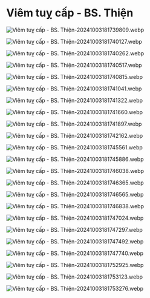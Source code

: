 # Viêm tuỵ cấp - BS. Thiện  
![Viêm tuỵ cấp - BS. Thiện-20241003181739809.webp](./200%20FILES/201%20Image/Vi%C3%AAm%20tu%E1%BB%B5%20c%E1%BA%A5p%20-%20BS.%20Thi%E1%BB%87n-20241003181739809.webp)  
  
![Viêm tuỵ cấp - BS. Thiện-20241003181740127.webp](./200%20FILES/201%20Image/Vi%C3%AAm%20tu%E1%BB%B5%20c%E1%BA%A5p%20-%20BS.%20Thi%E1%BB%87n-20241003181740127.webp)  
  
![Viêm tuỵ cấp - BS. Thiện-20241003181740262.webp](./200%20FILES/201%20Image/Vi%C3%AAm%20tu%E1%BB%B5%20c%E1%BA%A5p%20-%20BS.%20Thi%E1%BB%87n-20241003181740262.webp)  
  
![Viêm tuỵ cấp - BS. Thiện-20241003181740517.webp](./200%20FILES/201%20Image/Vi%C3%AAm%20tu%E1%BB%B5%20c%E1%BA%A5p%20-%20BS.%20Thi%E1%BB%87n-20241003181740517.webp)  
  
![Viêm tuỵ cấp - BS. Thiện-20241003181740815.webp](./200%20FILES/201%20Image/Vi%C3%AAm%20tu%E1%BB%B5%20c%E1%BA%A5p%20-%20BS.%20Thi%E1%BB%87n-20241003181740815.webp)  
  
![Viêm tuỵ cấp - BS. Thiện-20241003181741041.webp](./200%20FILES/201%20Image/Vi%C3%AAm%20tu%E1%BB%B5%20c%E1%BA%A5p%20-%20BS.%20Thi%E1%BB%87n-20241003181741041.webp)  
  
![Viêm tuỵ cấp - BS. Thiện-20241003181741322.webp](./200%20FILES/201%20Image/Vi%C3%AAm%20tu%E1%BB%B5%20c%E1%BA%A5p%20-%20BS.%20Thi%E1%BB%87n-20241003181741322.webp)  
  
![Viêm tuỵ cấp - BS. Thiện-20241003181741660.webp](./200%20FILES/201%20Image/Vi%C3%AAm%20tu%E1%BB%B5%20c%E1%BA%A5p%20-%20BS.%20Thi%E1%BB%87n-20241003181741660.webp)  
  
![Viêm tuỵ cấp - BS. Thiện-20241003181741897.webp](./200%20FILES/201%20Image/Vi%C3%AAm%20tu%E1%BB%B5%20c%E1%BA%A5p%20-%20BS.%20Thi%E1%BB%87n-20241003181741897.webp)  
  
![Viêm tuỵ cấp - BS. Thiện-20241003181742162.webp](./200%20FILES/201%20Image/Vi%C3%AAm%20tu%E1%BB%B5%20c%E1%BA%A5p%20-%20BS.%20Thi%E1%BB%87n-20241003181742162.webp)  
  
![Viêm tuỵ cấp - BS. Thiện-20241003181745561.webp](./200%20FILES/201%20Image/Vi%C3%AAm%20tu%E1%BB%B5%20c%E1%BA%A5p%20-%20BS.%20Thi%E1%BB%87n-20241003181745561.webp)  
  
![Viêm tuỵ cấp - BS. Thiện-20241003181745886.webp](./200%20FILES/201%20Image/Vi%C3%AAm%20tu%E1%BB%B5%20c%E1%BA%A5p%20-%20BS.%20Thi%E1%BB%87n-20241003181745886.webp)  
  
![Viêm tuỵ cấp - BS. Thiện-20241003181746038.webp](./200%20FILES/201%20Image/Vi%C3%AAm%20tu%E1%BB%B5%20c%E1%BA%A5p%20-%20BS.%20Thi%E1%BB%87n-20241003181746038.webp)  
  
![Viêm tuỵ cấp - BS. Thiện-20241003181746365.webp](./200%20FILES/201%20Image/Vi%C3%AAm%20tu%E1%BB%B5%20c%E1%BA%A5p%20-%20BS.%20Thi%E1%BB%87n-20241003181746365.webp)  
  
![Viêm tuỵ cấp - BS. Thiện-20241003181746565.webp](./200%20FILES/201%20Image/Vi%C3%AAm%20tu%E1%BB%B5%20c%E1%BA%A5p%20-%20BS.%20Thi%E1%BB%87n-20241003181746565.webp)  
  
![Viêm tuỵ cấp - BS. Thiện-20241003181746838.webp](./200%20FILES/201%20Image/Vi%C3%AAm%20tu%E1%BB%B5%20c%E1%BA%A5p%20-%20BS.%20Thi%E1%BB%87n-20241003181746838.webp)  
  
![Viêm tuỵ cấp - BS. Thiện-20241003181747024.webp](./200%20FILES/201%20Image/Vi%C3%AAm%20tu%E1%BB%B5%20c%E1%BA%A5p%20-%20BS.%20Thi%E1%BB%87n-20241003181747024.webp)  
  
![Viêm tuỵ cấp - BS. Thiện-20241003181747297.webp](./200%20FILES/201%20Image/Vi%C3%AAm%20tu%E1%BB%B5%20c%E1%BA%A5p%20-%20BS.%20Thi%E1%BB%87n-20241003181747297.webp)  
  
![Viêm tuỵ cấp - BS. Thiện-20241003181747492.webp](./200%20FILES/201%20Image/Vi%C3%AAm%20tu%E1%BB%B5%20c%E1%BA%A5p%20-%20BS.%20Thi%E1%BB%87n-20241003181747492.webp)  
  
![Viêm tuỵ cấp - BS. Thiện-20241003181747740.webp](./200%20FILES/201%20Image/Vi%C3%AAm%20tu%E1%BB%B5%20c%E1%BA%A5p%20-%20BS.%20Thi%E1%BB%87n-20241003181747740.webp)  
  
![Viêm tuỵ cấp - BS. Thiện-20241003181752925.webp](./200%20FILES/201%20Image/Vi%C3%AAm%20tu%E1%BB%B5%20c%E1%BA%A5p%20-%20BS.%20Thi%E1%BB%87n-20241003181752925.webp)  
  
![Viêm tuỵ cấp - BS. Thiện-20241003181753123.webp](./200%20FILES/201%20Image/Vi%C3%AAm%20tu%E1%BB%B5%20c%E1%BA%A5p%20-%20BS.%20Thi%E1%BB%87n-20241003181753123.webp)  
  
![Viêm tuỵ cấp - BS. Thiện-20241003181753276.webp](./200%20FILES/201%20Image/Vi%C3%AAm%20tu%E1%BB%B5%20c%E1%BA%A5p%20-%20BS.%20Thi%E1%BB%87n-20241003181753276.webp)  
